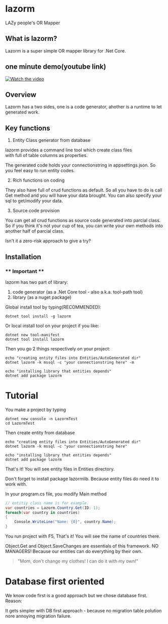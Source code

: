 # lazorm
LAZy people's OR Mapper

## What is lazorm?

Lazorm is a super simple OR mapper library for .Net Core.

## one minute demo(youtube link)

[![Watch the video](https://img.youtube.com/vi/qZ1XBQqL2YE/hqdefault.jpg)](https://www.youtube.com/watch?v=qZ1XBQqL2YE)

## Overview

Lazorm has a two sides, 
one is a code generator, ahother is a runtime to let generated work.



## Key functions 

1. Entity Class generator from database 

lazorm provides a command line tool which create class files  
with full of table columns as properties.

The generated code holds your connectionstring 
in appsettings.json. 
So you feel easy to run entity codes.

2. Rich functions on coding

They also have full of crud functions as default.
So all you have to do is call Get method and you will have your data brought.
You can also specify your sql to get/modify your data.

3. Source code provision

You can get all crud functions as source code generated into parcial class.
So if you think it's not your cup of tea, you can write your own methods 
into another half of parcial class.

Isn't it a zero-risk approach to give a try?

## Installation 

### ** Important ** 

lazorm has two part of library: 

1. code generator (as a .Net Core tool - also a.k.a. tool-path tool)
2. library (as a nuget package)

Global install tool by typing(RECOMMENDED):

``` shell:Terminal
dotnet tool install -g lazorm
```

Or local install tool on your project if you like:

``` shell:Terminal @path/of/ProjectFolder
dotnet new tool-manifest
dotnet tool install lazorm
```

Then you go 2 things respectively on your project:

``` shell:Terminal @path/of/ProjectFolder
echo "creating entity files into Entities/AutoGenerated dir"
dotnet lazorm -k mssql -c "your connectionstring here" -m

echo "installing library that entities depends"
dotnet add package lazorm
```

# Tutorial 

You make a project by typing 

``` shell:Terminal
dotnet new console -n LazormTest
cd LazormTest
```


Then create entity from database

``` shell:Terminal @path/of/ProjectFolder
echo "creating entity files into Entities/AutoGenerated dir"
dotnet lazorm -k mssql -c "your connectionstring here"

echo "installing library that entities depends"
dotnet add package lazorm
```

That's it!
You will see entity files in Entities directory.

Don't forget to install package lazormlib. Because entity files do need it to work with.

In your program.cs file, you modify Main method

``` csharp:Program.cs
// entitiy class name is for example.
var countries = Lazorm.Country.Get(ID: 1);
foreach(var country in countries)
{
    Console.WriteLine("Name: {0}", country.Name);
}
```

You run project with F5,
That's it!
You will see the name of countries there.

Object.Get and Object.SaveChanges are essentials of this framework.
NO MANAGERS! Because our entities can do everything by their own.

> "Mom, don't change my clothes! I can do it with my own!"

# Database first oriented

We know code first is a good approach but we chose database first.
Reason:

 It gets simpler with DB first approach - because no migration table polution nore annoying migration failure.

